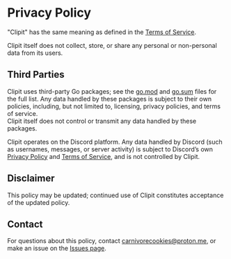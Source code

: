 # Privacy Policy

"Clipit" has the same meaning as defined in the [Terms of Service](TERMS_OF_SERVICE.md).

Clipit itself does not collect, store, or share any personal or non-personal data from its users.

## Third Parties

Clipit uses third-party Go packages; see the [go.mod](go.mod) and [go.sum](go.sum) files for the full list. Any data handled by
these packages is subject to their own policies, including, but not limited to, licensing, privacy policies, and terms of service.<br>
Clipit itself does not control or transmit any data handled by these packages.

Clipit operates on the Discord platform. Any data handled by Discord (such as usernames, messages, or server activity)
is subject to Discord’s own [Privacy Policy](https://discord.com/privacy) and [Terms of Service](https://discord.com/terms),
and is not controlled by Clipit.

## Disclaimer

This policy may be updated; continued use of Clipit constitutes acceptance of the updated policy.

## Contact

For questions about this policy, contact <carnivorecookies@proton.me>, or make an issue on the [Issues page](https://github.com/carnivorecookies/clipit).

